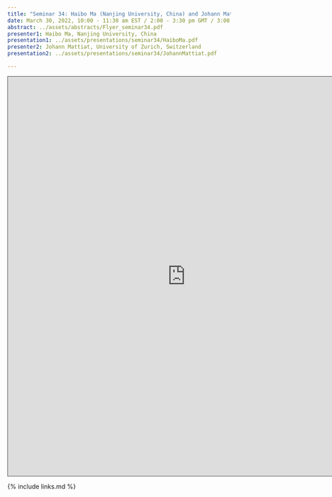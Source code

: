 ```yaml
---
title: "Seminar 34: Haibo Ma (Nanjing University, China) and Johann Mattiat (University of Zurich, Switzerland)"
date: March 30, 2022, 10:00 - 11:30 am EST / 2:00 - 3:30 pm GMT / 3:00 - 4:30 BST
abstract: ../assets/abstracts/Flyer_seminar34.pdf
presenter1: Haibo Ma, Nanjing University, China
presentation1: ../assets/presentations/seminar34/HaiboMa.pdf
presenter2: Johann Mattiat, University of Zurich, Switzerland
presentation2: ../assets/presentations/seminar34/JohannMattiat.pdf

---
```


<iframe src="https://ub.hosted.panopto.com/Panopto/Pages/Embed.aspx?id=a3454200-a12b-490f-adf4-ae68010e1251
&autoplay=false&offerviewer=true&showtitle=true&showbrand=true&captions=false&interactivity=all" height="900" width="800" 
style="border: 1px solid #464646;" allowfullscreen allow="autoplay"></iframe>


{% include links.md %}


